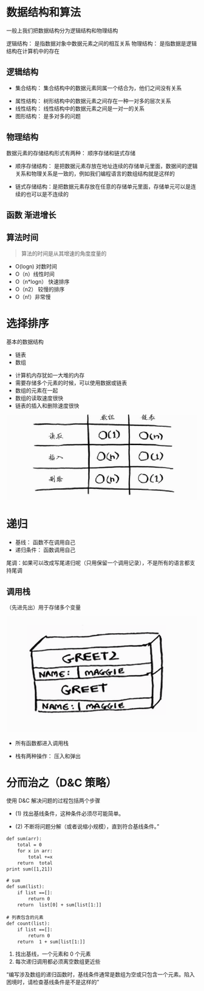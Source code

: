 # 数据结构和算法

一般上我们把数据结构分为逻辑结构和物理结构

逻辑结构： 是指数据对象中数据元素之间的相互关系
物理结构： 是指数据是逻辑结构在计算机中的存在

## 逻辑结构

- 集合结构： 集合结构中的数据元素同属一个结合为，他们之间没有关系

* 属性结构： 树形结构中的数据元素之间存在一种一对多的层次关系
* 线性结构： 线性结构中的数据元素之间是一对一的关系
* 图形结构： 是多对多的问题

## 物理结构

数据元素的存储结构形式有两种： 顺序存储和链式存储

- 顺序存储结构：
  是把数据元素存放在地址连续的存储单元里面，数据间的逻辑关系和物理关系是一致的，例如我们编程语言的数组结构就是这样的

* 链式存储结构：是把数据元素存放在任意的存储单元里面，存储单元可以是连续的也可以是不连续的

## 函数 渐进增长

## 算法时间

> 算法的时间是从其增速的角度度量的

- O(logn) 对数时间
- O（n）线性时间
- O（n\*logn） 快速排序
- O（n2） 较慢的排序
- O（n!）非常慢

# 选择排序

基本的数据结构

- 链表
- 数组

* 计算机内存犹如一大堆的内存
* 需要存储多个元素的时候，可以使用数据或链表
* 数组的元素在一起
* 数组的读取速度很快
* 链表的插入和删除速度很快

![](../../img/WX20181223-172303@2x.png)

# 递归

- 基线： 函数不在调用自己
- 递归条件： 函数调用自己

尾调：如果可以改成写尾递归呢（只用保留一个调用记录），不是所有的语言都支持尾调

## 调用栈

（先进先出）用于存储多个变量

![](../../img/QQ20181228-211306@2x.png)

- 所有函数都进入调用栈

- 栈有两种操作： 压入和弹出

# 分而治之（D&C 策略）

使用 D&C 解决问题的过程包括两个步骤

- (1) 找出基线条件，这种条件必须尽可能简单。

- (2) 不断将问题分解（或者说缩小规模），直到符合基线条件。”

```
def sum(arr):
    total = 0
    for x in arr:
        total +=x
    return  total
print sum([1,21])
```

```
# sum
def sum(list):
    if list ==[]:
        return 0
    return  list[0] + sum[list[1:]]

# 列表包含的元素
def count(list):
    if list ==[]:
        return 0
    return  1 + sum[list[1:]]
```

1. 找出基线，一个元素和 0 个元素
2. 每次递归调用都必须离空数组更近些

“编写涉及数组的递归函数时，基线条件通常是数组为空或只包含一个元素。陷入困境时，请检查基线条件是不是这样的”
